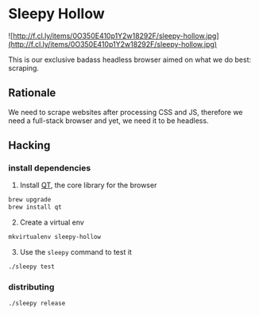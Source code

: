 # Sleepy Hollow

![http://f.cl.ly/items/0O350E410p1Y2w18292F/sleepy-hollow.jpg](http://f.cl.ly/items/0O350E410p1Y2w18292F/sleepy-hollow.jpg)

This is our exclusive badass headless browser aimed on what we do
best: scraping.


## Rationale

We need to scrape websites after processing CSS and JS, therefore we
need a full-stack browser and yet, we need it to be headless.

## Hacking

### install dependencies


1. Install [QT](http://qt-project.org/doc/qt-4.8/qtwebkit.html), the core library for the browser

```bash
brew upgrade
brew install qt
```

2. Create a virtual env

```bash
mkvirtualenv sleepy-hollow
```

3. Use the `sleepy` command to test it

```bash
./sleepy test
```

### distributing

```bash
./sleepy release
```
